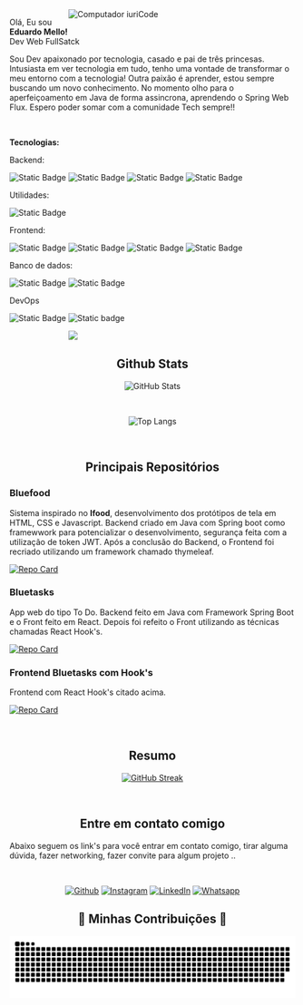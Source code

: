 <img src="https://raw.githubusercontent.com/MicaelliMedeiros/micaellimedeiros/master/image/computer-illustration.png" min-width="400px" max-width="400px" width="400px" align="right" alt="Computador iuriCode">

<p align="left"> 
  
Olá, Eu sou <strong>Eduardo Mello!</strong>
<br>Dev Web FullSatck
  
Sou Dev apaixonado por tecnologia, casado e pai de três princesas. Intusiasta em ver tecnologia em tudo, tenho uma vontade de transformar o meu entorno com a tecnologia!
Outra paixão é aprender, estou sempre buscando um novo conhecimento. No momento olho para o aperfeiçoamento em Java de forma assincrona, aprendendo o Spring Web Flux.
Espero poder somar com a comunidade Tech sempre!!
</p>

<br>

<p align="center">
  
  <strong>Tecnologias:</strong>
  
  Backend:
  
  ![Static Badge](https://img.shields.io/badge/-Java-%23000?logo=openjdk)
  ![Static Badge](https://img.shields.io/badge/-Springboot-%23000?logo=springboot)
  ![Static Badge](https://img.shields.io/badge/-NodeJS-%23000?logo=nodedotjs)
  ![Static Badge](https://img.shields.io/badge/-Python-%23000?logo=python)

  Utilidades:

  ![Static Badge](https://img.shields.io/badge/-Postman-%23000?logo=postman)
  
Frontend:

  ![Static Badge](https://img.shields.io/badge/-HTML5-%23000?logo=html5)
  ![Static Badge](https://img.shields.io/badge/-CSS3-%23000?logo=css3)
  ![Static Badge](https://img.shields.io/badge/-Javascript-%23000?logo=javascript)
  ![Static Badge](https://img.shields.io/badge/-ReactJS-%23000?logo=react)
  
Banco de dados:

  ![Static Badge](https://img.shields.io/badge/-MySQL-%23000?logo=mysql)
  ![Static Badge](https://img.shields.io/badge/-MongoDB-%23000?logo=mongodb)

DevOps

  ![Static Badge](https://img.shields.io/badge/-Git-%23000?logo=git)
  ![Static badge](https://img.shields.io/badge/-GitHub-%23000?logo=github)

</p>

<img src="https://github.com/eduardomellog/eduardomellog/assets/93284927/6a88ebfe-caf7-4487-8c92-e720a1eb936e" min-width="400px" max-width="400px" width="400px" align="right"/>

<br/>
<div align="center">
<h2> Github Stats </h2>
</div>

<div align="center">
  
![GitHub Stats](https://github-readme-stats.vercel.app/api?username=eduardomellog&theme=dracula&border_color=30A3DC&show_icons=true&icon_color=30A3DC&title_color=ff6e96&text_color=FFF)

</div>

<br/>

<div align="center">
  
![Top Langs](https://github-readme-stats-git-masterrstaa-rickstaa.vercel.app/api/top-langs/?username=eduardomellog&layout=compact&bg_color=282a36&border_color=30A3DC&title_color=ff6e96&text_color=FFF)

</div>

<br/>
<div align="center">
<h2> Principais Repositórios </h2>
</div>

### Bluefood
Sistema inspirado no **Ifood**, desenvolvimento dos protótipos de tela em HTML, CSS e Javascript. Backend criado em Java com Spring boot como framewwork para potencializar o desenvolvimento, segurança feita com a utilização de token JWT. Após a conclusão do Backend, o Frontend foi recriado utilizando um framework chamado thymeleaf.

[![Repo Card](https://github-readme-stats.vercel.app/api/pin/?username=eduardomellog&repo=Bluefood-sistemaWeb&theme=dracula&border_color=30A3DC&show_icons=true&icon_color=30A3DC)](https://github.com/eduardomellog/Bluefood-sistemaWeb)

### Bluetasks
App web do tipo To Do. Backend feito em Java com Framework Spring Boot e o Front feito em React. Depois foi refeito o Front utilizando as técnicas chamadas React Hook's.

[![Repo Card](https://github-readme-stats.vercel.app/api/pin/?username=eduardomellog&repo=BackEndBluetasks&theme=dracula&border_color=30A3DC&show_icons=true&icon_color=30A3DC)](https://github.com/eduardomellog/BackEndBluetasks)

### Frontend Bluetasks com Hook's
Frontend com React Hook's citado acima.

[![Repo Card](https://github-readme-stats.vercel.app/api/pin/?username=eduardomellog&repo=FrontEndBlueTasksWithHooks&theme=dracula&border_color=30A3DC&show_icons=true&icon_color=30A3DC)](https://github.com/eduardomellog/FrontEndBlueTasksWithHooks)

<br/>
<div align="center">
<h2> Resumo </h2>
</div>

<div align="center">
  
[![GitHub Streak](https://streak-stats.demolab.com/?user=eduardomellog&theme=dracula&border=30A3DC&dates=FFF)](https://git.io/streak-stats)

</div>

<br/>
<div align="center">
<h2> Entre em contato comigo </h2>
</div>

<div>

  Abaixo seguem os link's para você entrar em contato comigo, tirar alguma dúvida, fazer networking, fazer convite para algum projeto ..

</div>

<br/>

<div align="center">

[![Github](https://img.shields.io/badge/Github-000?style=for-the-badge&logo=github)](https://www.facebook.com/eduardomellog/)
[![Instagram](https://img.shields.io/badge/Instagram-000?style=for-the-badge&logo=instagram)](https://www.instagram.com/deveduardo/)
[![LinkedIn](https://img.shields.io/badge/LinkedIn-000?style=for-the-badge&logo=linkedin)](https://www.linkedin.com/in/deveduardomello/)
[![Whatsapp](https://img.shields.io/badge/Whatsapp-000?style=for-the-badge&logo=whatsapp)](https://contate.me/deveduardomello)

</div>

<div align="center">
  <h2>🐍 Minhas Contribuições 🐍</h2>
  <img alt="snake eating my contributions" src="https://raw.githubusercontent.com/eduardomellog/eduardomellog/output/github-contribution-grid-snake.svg" />
  
  <br/><br/><br/>
</div>
